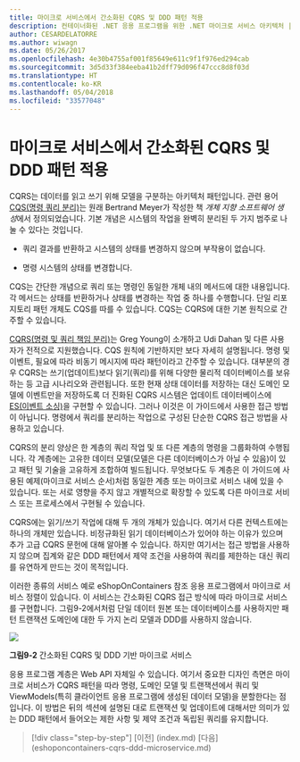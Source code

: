 ```yaml
---
title: 마이크로 서비스에서 간소화된 CQRS 및 DDD 패턴 적용
description: 컨테이너화된 .NET 응용 프로그램을 위한 .NET 마이크로 서비스 아키텍처 | 마이크로 서비스에서 간소화된 CQRS 및 DDD 패턴 적용
author: CESARDELATORRE
ms.author: wiwagn
ms.date: 05/26/2017
ms.openlocfilehash: 4e30b4755af001f85649e611c9f1f976ed294cab
ms.sourcegitcommit: 3d5d33f384eeba41b2dff79d096f47ccc8d8f03d
ms.translationtype: HT
ms.contentlocale: ko-KR
ms.lasthandoff: 05/04/2018
ms.locfileid: "33577048"
---
```

# <a name="applying-simplified-cqrs-and-ddd-patterns-in-a-microservice"></a>마이크로 서비스에서 간소화된 CQRS 및 DDD 패턴 적용

CQRS는 데이터를 읽고 쓰기 위해 모델을 구분하는 아키텍처 패턴입니다. 관련 용어 [CQS(명령 쿼리 분리)](https://martinfowler.com/bliki/CommandQuerySeparation.html)는 원래 Bertrand Meyer가 작성한 책 *개체 지향 소프트웨어 생성*에서 정의되었습니다. 기본 개념은 시스템의 작업을 완벽히 분리된 두 가지 범주로 나눌 수 있다는 것입니다.

-   쿼리 결과를 반환하고 시스템의 상태를 변경하지 않으며 부작용이 없습니다.

-   명령 시스템의 상태를 변경합니다.

CQS는 간단한 개념으로 쿼리 또는 명령인 동일한 개체 내의 메서드에 대한 내용입니다. 각 메서드는 상태를 반환하거나 상태를 변경하는 작업 중 하나를 수행합니다. 단일 리포지토리 패턴 개체도 CQS를 따를 수 있습니다. CQS는 CQRS에 대한 기본 원칙으로 간주할 수 있습니다.

[CQRS(명령 및 쿼리 책임 분리)](https://martinfowler.com/bliki/CQRS.html)는 Greg Young이 소개하고 Udi Dahan 및 다른 사용자가 전적으로 지원했습니다. CQS 원칙에 기반하지만 보다 자세히 설명됩니다. 명령 및 이벤트, 필요에 따라 비동기 메시지에 따라 패턴이라고 간주할 수 있습니다. 대부분의 경우 CQRS는 쓰기(업데이트)보다 읽기(쿼리)를 위해 다양한 물리적 데이터베이스를 보유하는 등 고급 시나리오와 관련됩니다. 또한 현재 상태 데이터를 저장하는 대신 도메인 모델에 이벤트만을 저장하도록 더 진화된 CQRS 시스템은 업데이트 데이터베이스에 [ES(이벤트 소싱)](http://codebetter.com/gregyoung/2010/02/20/why-use-event-sourcing/)을 구현할 수 있습니다. 그러나 이것은 이 가이드에서 사용한 접근 방법이 아닙니다. 명령에서 쿼리를 분리하는 작업으로 구성된 단순한 CQRS 접근 방법을 사용하고 있습니다.

CQRS의 분리 양상은 한 계층의 쿼리 작업 및 또 다른 계층의 명령을 그룹화하여 수행됩니다. 각 계층에는 고유한 데이터 모델(모델은 다른 데이터베이스가 아닐 수 있음)이 있고 패턴 및 기술을 고유하게 조합하여 빌드됩니다. 무엇보다도 두 계층은 이 가이드에 사용된 예제(마이크로 서비스 순서)처럼 동일한 계층 또는 마이크로 서비스 내에 있을 수 있습니다. 또는 서로 영향을 주지 않고 개별적으로 확장할 수 있도록 다른 마이크로 서비스 또는 프로세스에서 구현될 수 있습니다.

CQRS에는 읽기/쓰기 작업에 대해 두 개의 개체가 있습니다. 여기서 다른 컨텍스트에는 하나의 개체만 있습니다. 비정규화된 읽기 데이터베이스가 있어야 하는 이유가 있으며 추가 고급 CQRS 문헌에 대해 알아볼 수 있습니다. 하지만 여기서는 접근 방법을 ֲ사용하지 않으며 집계와 같은 DDD 패턴에서 제약 조건을 사용하여 쿼리를 제한하는 대신 쿼리를 유연하게 만드는 것이 목적입니다.

이러한 종류의 서비스 예로 eShopOnContainers 참조 응용 프로그램에서 마이크로 서비스 정렬이 있습니다. 이 서비스는 간소화된 CQRS 접근 방식에 따라 마이크로 서비스를 구현합니다. 그림9-2에서처럼 단일 데이터 원본 또는 데이터베이스를 사용하지만 패턴 트랜잭션 도메인에 대한 두 가지 논리 모델과 DDD를 사용하지 않습니다.

![](./media/image2.png)

**그림9-2** 간소화된 CQRS 및 DDD 기반 마이크로 서비스

응용 프로그램 계층은 Web API 자체일 수 있습니다. 여기서 중요한 디자인 측면은 마이크로 서비스가 CQRS 패턴을 따라 명령, 도메인 모델 및 트랜잭션에서 쿼리 및 ViewModels(특히 클라이언트 응용 프로그램에 생성된 데이터 모델)을 분할한다는 점입니다. 이 방법은 뒤의 섹션에 설명된 대로 트랜잭션 및 업데이트에 대해서만 의미가 있는 DDD 패턴에서 들어오는 제한 사항 및 제약 조건과 독립된 쿼리를 유지합니다.


>[!div class="step-by-step"]
[이전] (index.md) [다음] (eshoponcontainers-cqrs-ddd-microservice.md)
